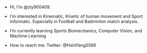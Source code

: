 - Hi, I’m @ziy900409. 
- I’m interested in Kinematic, Kinetic of human movement and Sport informatic. Especially in Football and Badminton match analysis.
- I’m currently learning Sports Biomechanics, Computer Vision, and Machine Learning 

- How to reach me: Twitter: @HsinYang5566

<!---
ziy900409/ziy900409 is a ✨ special ✨ repository because its `README.md` (this file) appears on your GitHub profile.
You can click the Preview link to take a look at your changes.
--->
